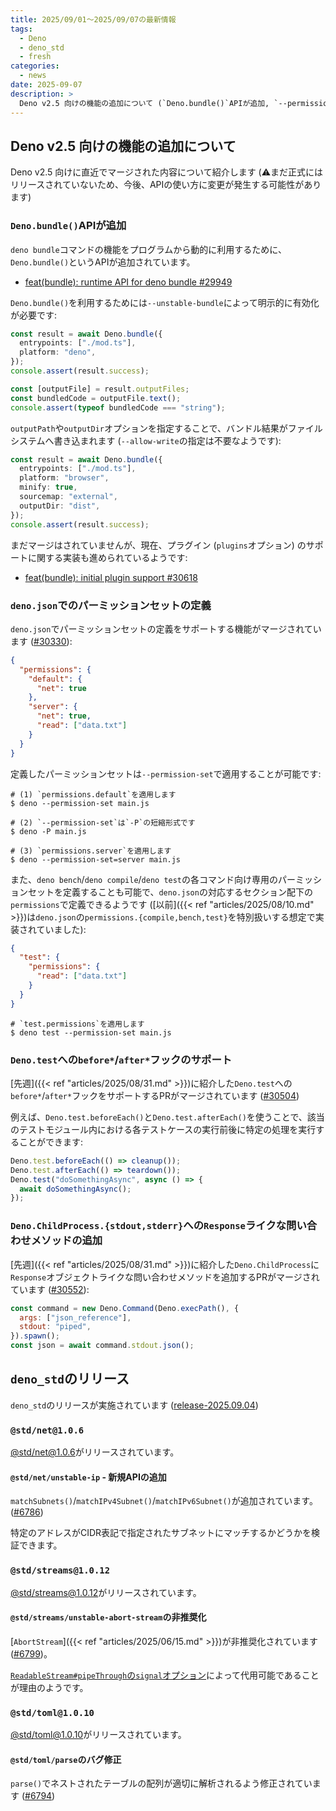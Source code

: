 ```yaml
---
title: 2025/09/01〜2025/09/07の最新情報
tags:
  - Deno
  - deno_std
  - fresh
categories:
  - news
date: 2025-09-07
description: >
  Deno v2.5 向けの機能の追加について (`Deno.bundle()`APIが追加, `--permission-set`オプションが追加, など), `deno_std`のリリース (`@std/net@1.0.6` - `matchSubnets()`などのAPIが追加, `@std/streams@1.0.12` - `AbortStream`の非推奨化)
---
```


## Deno v2.5 向けの機能の追加について

Deno v2.5 向けに直近でマージされた内容について紹介します (⚠️まだ正式にはリリースされていないため、今後、APIの使い方に変更が発生する可能性があります)

### `Deno.bundle()`APIが追加

`deno bundle`コマンドの機能をプログラムから動的に利用するために、`Deno.bundle()`というAPIが追加されています。

- [feat(bundle): runtime API for deno bundle #29949](https://github.com/denoland/deno/pull/29949)

`Deno.bundle()`を利用するためには`--unstable-bundle`によって明示的に有効化が必要です:

```typescript
const result = await Deno.bundle({
  entrypoints: ["./mod.ts"],
  platform: "deno",
});
console.assert(result.success);

const [outputFile] = result.outputFiles;
const bundledCode = outputFile.text();
console.assert(typeof bundledCode === "string");
```

`outputPath`や`outputDir`オプションを指定することで、バンドル結果がファイルシステムへ書き込まれます (`--allow-write`の指定は不要なようです):

```typescript
const result = await Deno.bundle({
  entrypoints: ["./mod.ts"],
  platform: "browser",
  minify: true,
  sourcemap: "external",
  outputDir: "dist",
});
console.assert(result.success);
```

まだマージはされていませんが、現在、プラグイン (`plugins`オプション) のサポートに関する実装も進められているようです:

- [feat(bundle): initial plugin support #30618](https://github.com/denoland/deno/pull/30618)

### `deno.json`でのパーミッションセットの定義 

`deno.json`でパーミッションセットの定義をサポートする機能がマージされています ([#30330](https://github.com/denoland/deno/pull/30330)):

```json
{
  "permissions": {
    "default": {
      "net": true
    },
    "server": {
      "net": true,
      "read": ["data.txt"]
    }
  }
}
```

定義したパーミッションセットは`--permission-set`で適用することが可能です:

```shell
# (1) `permissions.default`を適用します
$ deno --permission-set main.js

# (2) `--permission-set`は`-P`の短縮形式です
$ deno -P main.js

# (3) `permissions.server`を適用します
$ deno --permission-set=server main.js
```

また、`deno bench`/`deno compile`/`deno test`の各コマンド向け専用のパーミッションセットを定義することも可能で、`deno.json`の対応するセクション配下の`permissions`で定義できるようです ([以前]({{< ref "articles/2025/08/10.md" >}})は`deno.json`の`permissions.{compile,bench,test}`を特別扱いする想定で実装されていました):

```json
{
  "test": {
    "permissions": {
      "read": ["data.txt"]
    }
  }
}
```

```shell
# `test.permissions`を適用します
$ deno test --permission-set main.js
```

### `Deno.test`への`before*`/`after*`フックのサポート

[先週]({{< ref "articles/2025/08/31.md" >}})に紹介した`Deno.test`への`before*`/`after*`フックをサポートするPRがマージされています ([#30504](https://github.com/denoland/deno/pull/30504))

例えば、`Deno.test.beforeEach()`と`Deno.test.afterEach()`を使うことで、該当のテストモジュール内における各テストケースの実行前後に特定の処理を実行することができます:

```javascript
Deno.test.beforeEach(() => cleanup());
Deno.test.afterEach(() => teardown());
Deno.test("doSomethingAsync", async () => {
  await doSomethingAsync();
});
```

### `Deno.ChildProcess.{stdout,stderr}`への`Response`ライクな問い合わせメソッドの追加

[先週]({{< ref "articles/2025/08/31.md" >}})に紹介した`Deno.ChildProcess`に`Response`オブジェクトライクな問い合わせメソッドを追加するPRがマージされています ([#30552](https://github.com/denoland/deno/pull/30552)):

```javascript
const command = new Deno.Command(Deno.execPath(), {
  args: ["json_reference"],
  stdout: "piped",
}).spawn();
const json = await command.stdout.json();
```

## `deno_std`のリリース

`deno_std`のリリースが実施されています ([release-2025.09.04](https://github.com/denoland/std/releases/tag/release-2025.09.04))

### `@std/net@1.0.6`

[@std/net@1.0.6](https://jsr.io/@std/net@1.0.6)がリリースされています。

#### `@std/net/unstable-ip` - 新規APIの追加

`matchSubnets()`/`matchIPv4Subnet()`/`matchIPv6Subnet()`が追加されています。([#6786](https://github.com/denoland/std/pull/6786))

特定のアドレスがCIDR表記で指定されたサブネットにマッチするかどうかを検証できます。

### `@std/streams@1.0.12`

[@std/streams@1.0.12](https://jsr.io/@std/streams@1.0.12)がリリースされています。

#### `@std/streams/unstable-abort-stream`の非推奨化

[`AbortStream`]({{< ref "articles/2025/06/15.md" >}})が非推奨化されています ([#6799](https://github.com/denoland/std/pull/6799))。

[`ReadableStream#pipeThrough`の`signal`オプション](https://developer.mozilla.org/en-US/docs/Web/API/ReadableStream/pipeThrough#signal)によって代用可能であることが理由のようです。

### `@std/toml@1.0.10`

[@std/toml@1.0.10](https://jsr.io/@std/toml@1.0.10)がリリースされています。

#### `@std/toml/parse`のバグ修正

`parse()`でネストされたテーブルの配列が適切に解析されるよう修正されています ([#6794](https://github.com/denoland/std/pull/6794))
